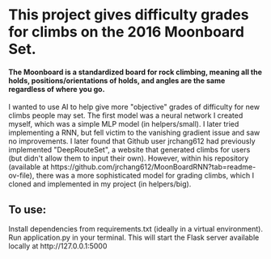 <h1>This project gives difficulty grades for climbs on the 2016 Moonboard Set.</h1>

<h4>The Moonboard is a standardized board for rock climbing, meaning all the holds, positions/orientations of holds, and angles are the same regardless of where you go.</h4>
<p>I wanted to use AI to help give more "objective" grades of difficulty for new climbs people may set. The first model was a neural network I created myself, which was a simple MLP model (in helpers/small). I later tried implementing a RNN, but fell victim to the vanishing gradient issue and saw no improvements. I later found that Github user jrchang612 had previously implemented "DeepRouteSet", a website that generated climbs for users (but didn't allow them to input their own). However, within his repository (available at https://github.com/jrchang612/MoonBoardRNN?tab=readme-ov-file), there was a more sophisticated model for grading climbs, which I cloned and implemented in my project (in helpers/big).</p> 
<h2>To use:</h2>
<p>Install dependencies from requirements.txt (ideally in a virtual environment). Run application.py in your terminal. This will start the Flask server available locally at http://127.0.0.1:5000</p>
